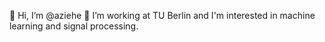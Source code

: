 👋 Hi, I’m @aziehe 
👀 I’m working at TU Berlin and I'm interested in machine learning and signal processing.


<!---
aziehe/aziehe is a ✨ special ✨ repository because its `README.md` (this file) appears on your GitHub profile.
You can click the Preview link to take a look at your changes.
--->
